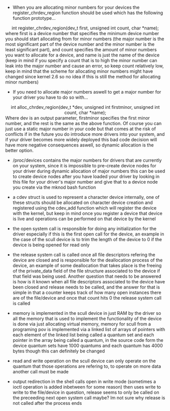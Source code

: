 - When you are allocating minor numbers for your devices the register_chrdev_region function should be used which has the following function prototype...
<center> int register_chrdev_region(dev_t first, unsigned int count, char *name); </center>
where first is a device number that specifies the minimum device number you should start allocating from for minor numbers (the major number is the most significant part of the device number and the minor number is the least significant part), and count specifies the amount of minor numbers you want to allocate for a device, and name is just the name of the device (keep in mind if you specify a count that is to high the minor number can leak into the major number and cause an error, so keep count relatively low, keep in mind that the scheme for allocating minor numbers might have changed since kernel 2.6 so no idea if this is still the method for allocating minor numbers)

- If you need to allocate major numbers aswell to get a major number for your driver you have to do so with...
<center> int alloc_chrdev_region(dev_t *dev, unsigned int firstminor, unsigned int count, char *name); </center>
Where dev is an output parameter, firstminor specifies the first minor number, and the rest is the same as the above function. Of course you can just use a static major number in your code but that comes at the risk of conflicts if in the future you do introduce more drivers into your system, and if your driver becomes more widely deployed this bad code decision will have more negative consequences aswell, so dynamic allocation is the better option.

- /proc/devices contains the major numbers for drivers that are currently on your system, since it is impossible to pre-create device nodes for your driver during dynamic allocation of major numbers this can be used to create device nodes after you have loaded your driver by looking in this file for your driver's major number and give that to a device node you create via the mknod bash function

- a cdev struct is used to represent a character device internally, one of these structs should be allocated on character device creation and registered using the cdev_add function which will register the device with the kernel, but keep in mind once you register a device that device is live and operations can be performed on that device by the kernel

- the open system call is responsible for doing any initialization for the driver especially if this is the first open call for the device, an example in the case of the scull device is to trim the length of the device to 0 if the device is being opened for read only

- the release system call is called once all file descriptors refering the device are closed and is responsible for the deallocation process of the device, an example of some deallocation that takes place is the freeing of the private_data field of the file structure associated to the device if that field was being used. Another question that needs to be answered is how is it known when all file descriptors associated to the device have been closed and release needs to be called, and the answer for that is simple in that a counter keeps track of how many open instances there are of the file/device and once that count hits 0 the release system call is called

- memory is implemented in the scull device in just RAM by the driver so all the memory that is used to implement the functionality of the device is done via just allocating virtual memory, memory for scull from a programing pov is implemented via a linked list of arrays of pointers with each element of the linked list being called a quantum set and each pointer in the array being called a quantum, in the source code form the device quantum sets have 1000 quantums and each quantum has 4000 bytes though this can definitely be changed

- read and write operation on the scull device can only operate on the quantum that those operations are refering to, to operate on more data another call must be made

- output redirection in the shell calls open in write mode (sometimes a ioctl operation is added inbetween for some reason) then uses write to write to the file/device in question, release seems to only be called on the preceeding next open system call maybe? Im not sure why release is not called after the process ends